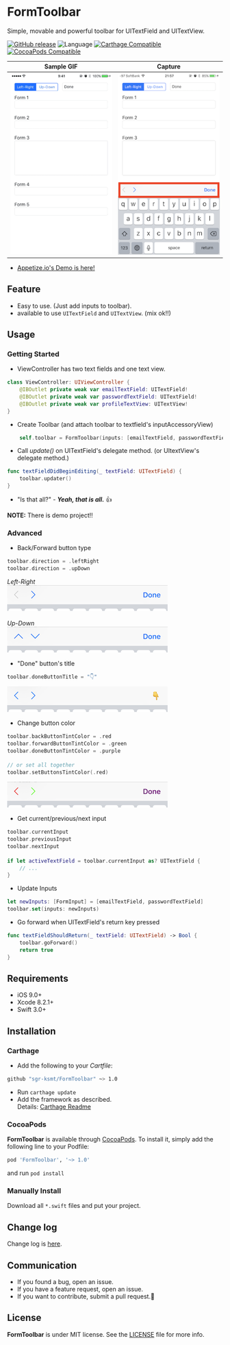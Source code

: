 # FormToolbar
Simple, movable and powerful toolbar for UITextField and UITextView.

[![GitHub release](https://img.shields.io/github/release/sgr-ksmt/FormToolbar.svg)](https://github.com/sgr-ksmt/FormToolbar/releases)
![Language](https://img.shields.io/badge/language-Swift%203-orange.svg)
[![Carthage Compatible](https://img.shields.io/badge/Carthage-compatible-4BC51D.svg?style=flat)](https://github.com/Carthage/Carthage)
[![CocoaPods  Compatible](https://img.shields.io/badge/Cocoa%20Pods-compatible-4BC51D.svg?style=flat)](https://cocoapods.org)

|       Sample GIF        |        Capture        |
|:-----------------------:|:---------------------:|
| ![gif](docs/sample.gif) | ![gif](docs/img1.png) |

- [Appetize.io's Demo is here!](https://appetize.io/embed/w7muzzpbfr2p5fw1juctnp9qn0?device=iphone7&scale=100&orientation=portrait&osVersion=10.2)

## Feature
- Easy to use. (Just add inputs to toolbar).
- available to use `UITextField` and `UITextView`. (mix ok!!)

## Usage
### Getting Started

- ViewController has two text fields and one text view.

```swift
class ViewController: UIViewController {
    @IBOutlet private weak var emailTextField: UITextField!
    @IBOutlet private weak var passwordTextField: UITextField!
    @IBOutlet private weak var profileTextView: UITextView!
}
```

- Create Toolbar (and attach toolbar to textfield's inputAccessoryView)

```swift
    self.toolbar = FormToolbar(inputs: [emailTextField, passwordTextField, profileTextView])
```

- Call *update()* on UITextField's delegate method. (or UItextView's delegate method.)

```swift
func textFieldDidBeginEditing(_ textField: UITextField) {
    toolbar.updater()
}
```

- "Is that all?" - ***Yeah, that is all.*** :thumbsup:

**NOTE:** There is demo project!!

### Advanced
- Back/Forward button type

```swift
toolbar.direction = .leftRight
toolbar.direction = .upDown
```

*Left-Right*  
![gif](docs/img2.png)  
<br />
*Up-Down*  
![gif](docs/img3.png)

- "Done" button's title

```swift
toolbar.doneButtonTitle = "👇"
```

![gif](docs/img4.png)


- Change button color

```swift
toolbar.backButtonTintColor = .red
toolbar.forwardButtonTintColor = .green
toolbar.doneButtonTintColor = .purple

// or set all together
toolbar.setButtonsTintColor(.red)
```

![gif](docs/img5.png)


- Get current/previous/next input

```swift
toolbar.currentInput
toolbar.previousInput
toolbar.nextInput

if let activeTextField = toolbar.currentInput as? UITextField {
    // ...
}
```

- Update Inputs

```swift
let newInputs: [FormInput] = [emailTextField, passwordTextField]
toolbar.set(inputs: newInputs)
```

- Go forward when UITextField's return key pressed

```swift
func textFieldShouldReturn(_ textField: UITextField) -> Bool {
    toolbar.goForward()
    return true
}
```


## Requirements
- iOS 9.0+
- Xcode 8.2.1+
- Swift 3.0+

## Installation

### Carthage

- Add the following to your *Cartfile*:

```bash
github "sgr-ksmt/FormToolbar" ~> 1.0
```

- Run `carthage update`
- Add the framework as described.
<br> Details: [Carthage Readme](https://github.com/Carthage/Carthage#adding-frameworks-to-an-application)


### CocoaPods

**FormToolbar** is available through [CocoaPods](http://cocoapods.org). To install
it, simply add the following line to your Podfile:

```ruby
pod 'FormToolbar', '~> 1.0'
```

and run `pod install`

### Manually Install
Download all `*.swift` files and put your project.

## Change log
Change log is [here](https://github.com/sgr-ksmt/FormToolbar/blob/master/CHANGELOG.md).

## Communication
- If you found a bug, open an issue.
- If you have a feature request, open an issue.
- If you want to contribute, submit a pull request.:muscle:

## License

**FormToolbar** is under MIT license. See the [LICENSE](LICENSE) file for more info.
